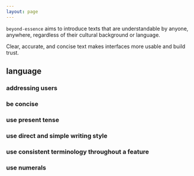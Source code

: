 ```yaml
---
layout: page
---
```


`beyond-essence` aims to introduce texts that are understandable by anyone, anywhere, regardless of their cultural background or language.

Clear, accurate, and concise text makes interfaces more usable and build trust.

## language

### addressing users


### be concise


### use present tense


### use direct and simple writing style


### use consistent terminology throughout a feature


### use numerals
